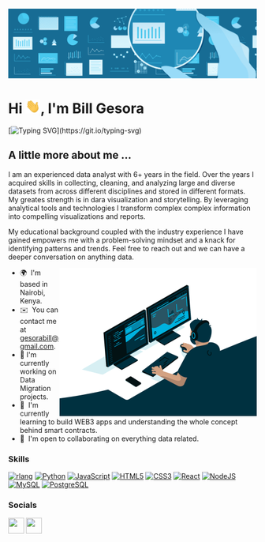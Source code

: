 ![MasterHead](https://github.com/gesorabill/gesorabill/blob/main/GIFs/profile_banner.gif?raw=true)

# Hi <img src="https://raw.githubusercontent.com/ABSphreak/ABSphreak/master/gifs/Hi.gif" width="30px">, I'm Bill Gesora

[![Typing SVG](https://readme-typing-svg.demolab.com?font=Fira+Code&pause=1000&width=435&lines=Analytics+Engineer+%26+Data+Analyst;Reports+Dev+%26+Power+BI+specialist;Nice+to+meet+you+....)](https://git.io/typing-svg)

A little more about me ...
-------------------------------------------------------------

I am an experienced data analyst with 6+ years in the field. Over the years I acquired skills in collecting, cleaning, and analyzing large and diverse datasets from across different disciplines and stored in different formats. My greates strength is in dara visualization and storytelling. By leveraging analytical tools and technologies I transform complex complex information into compelling visualizations and reports.

My educational background coupled with the industry experience I have gained empowers me with a problem-solving mindset and a knack for identifying patterns and trends. Feel free to reach out and we can have a deeper conversation on anything data.

<img align="right" alt="Coding" width="400" src="https://github.com/gesorabill/gesorabill/blob/main/GIFs/coding_gif_2.gif?raw=true">

* 🌍  I'm based in Nairobi, Kenya.
* ✉️  You can contact me at [gesorabill@gmail.com](mailto:gesorabill@gmail.com).
* 🚀  I'm currently working on Data Migration projects.
* 🧠  I'm currently learning to build WEB3 apps and understanding the whole concept behind smart contracts.
* 🤝  I'm open to collaborating on everything data related.

### Skills


<p align="left">
<a href="https://www.r-project.org/" target="_blank" rel="noreferrer"><img src="https://raw.githubusercontent.com/danielcranney/readme-generator/main/public/icons/skills/rlang-colored.svg" width="36" height="36" alt="rlang" /></a>
<a href="https://www.python.org/" target="_blank" rel="noreferrer"><img src="https://raw.githubusercontent.com/danielcranney/readme-generator/main/public/icons/skills/python-colored.svg" width="36" height="36" alt="Python" /></a>
<a href="https://developer.mozilla.org/en-US/docs/Web/JavaScript" target="_blank" rel="noreferrer"><img src="https://raw.githubusercontent.com/danielcranney/readme-generator/main/public/icons/skills/javascript-colored.svg" width="36" height="36" alt="JavaScript" /></a>
<a href="https://developer.mozilla.org/en-US/docs/Glossary/HTML5" target="_blank" rel="noreferrer"><img src="https://raw.githubusercontent.com/danielcranney/readme-generator/main/public/icons/skills/html5-colored.svg" width="36" height="36" alt="HTML5" /></a>
<a href="https://www.w3.org/TR/CSS/#css" target="_blank" rel="noreferrer"><img src="https://raw.githubusercontent.com/danielcranney/readme-generator/main/public/icons/skills/css3-colored.svg" width="36" height="36" alt="CSS3" /></a>
<a href="https://reactjs.org/" target="_blank" rel="noreferrer"><img src="https://raw.githubusercontent.com/danielcranney/readme-generator/main/public/icons/skills/react-colored.svg" width="36" height="36" alt="React" /></a>
<a href="https://nodejs.org/en/" target="_blank" rel="noreferrer"><img src="https://raw.githubusercontent.com/danielcranney/readme-generator/main/public/icons/skills/nodejs-colored.svg" width="36" height="36" alt="NodeJS" /></a>
<a href="https://www.mysql.com/" target="_blank" rel="noreferrer"><img src="https://raw.githubusercontent.com/danielcranney/readme-generator/main/public/icons/skills/mysql-colored.svg" width="36" height="36" alt="MySQL" /></a>
<a href="https://www.postgresql.org/" target="_blank" rel="noreferrer"><img src="https://raw.githubusercontent.com/danielcranney/readme-generator/main/public/icons/skills/postgresql-colored.svg" width="36" height="36" alt="PostgreSQL" /></a>
</p>


### Socials

<p align="left"> <a href="https://www.github.com/gesorabill" target="_blank" rel="noreferrer"><img src="https://raw.githubusercontent.com/danielcranney/readme-generator/main/public/icons/socials/github.svg" width="32" height="32" /></a> <a href="https://www.linkedin.com/in/bill-g-186752120" target="_blank" rel="noreferrer"><img src="https://raw.githubusercontent.com/danielcranney/readme-generator/main/public/icons/socials/linkedin.svg" width="32" height="32" /></a></p>
